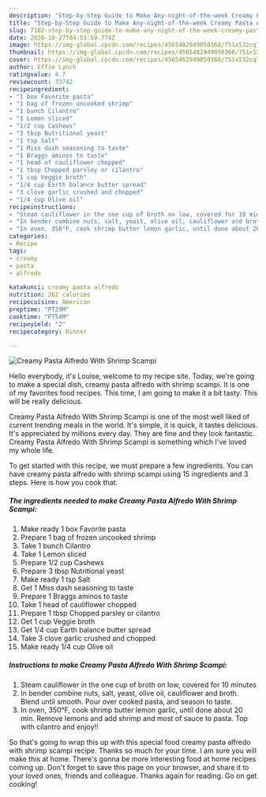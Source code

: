 ```yaml
---
description: "Step-by-Step Guide to Make Any-night-of-the-week Creamy Pasta Alfredo With Shrimp Scampi"
title: "Step-by-Step Guide to Make Any-night-of-the-week Creamy Pasta Alfredo With Shrimp Scampi"
slug: 7182-step-by-step-guide-to-make-any-night-of-the-week-creamy-pasta-alfredo-with-shrimp-scampi
date: 2020-10-27T04:53:59.774Z
image: https://img-global.cpcdn.com/recipes/4565482949050368/751x532cq70/creamy-pasta-alfredo-with-shrimp-scampi-recipe-main-photo.jpg
thumbnail: https://img-global.cpcdn.com/recipes/4565482949050368/751x532cq70/creamy-pasta-alfredo-with-shrimp-scampi-recipe-main-photo.jpg
cover: https://img-global.cpcdn.com/recipes/4565482949050368/751x532cq70/creamy-pasta-alfredo-with-shrimp-scampi-recipe-main-photo.jpg
author: Effie Lynch
ratingvalue: 4.7
reviewcount: 33742
recipeingredient:
- "1 box Favorite pasta"
- "1 bag of frozen uncooked shrimp"
- "1 bunch Cilantro"
- "1 Lemon sliced"
- "1/2 cup Cashews"
- "3 tbsp Nutritional yeast"
- "1 tsp Salt"
- "1 Miss dash seasoning to taste"
- "1 Braggs aminos to taste"
- "1 head of cauliflower chopped"
- "1 tbsp Chopped parsley or cilantro"
- "1 cup Veggie broth"
- "1/4 cup Earth balance butter spread"
- "3 clove garlic crushed and chopped"
- "1/4 cup Olive oil"
recipeinstructions:
- "Steam cauliflower in the one cup of broth on low, covered for 10 minutes"
- "In bender combine nuts, salt, yeast, olive oil, cauliflower and broth. Blend until smooth. Pour over cooked pasta, and season to taste."
- "In oven, 350°F, cook shrimp butter lemon garlic, until done about 20 min. Remove lemons and add shrimp and most of sauce to pasta. Top with cilantro and enjoy!!"
categories:
- Recipe
tags:
- creamy
- pasta
- alfredo

katakunci: creamy pasta alfredo 
nutrition: 262 calories
recipecuisine: American
preptime: "PT29M"
cooktime: "PT54M"
recipeyield: "2"
recipecategory: Dinner

---
```



![Creamy Pasta Alfredo With Shrimp Scampi](https://img-global.cpcdn.com/recipes/4565482949050368/751x532cq70/creamy-pasta-alfredo-with-shrimp-scampi-recipe-main-photo.jpg)

Hello everybody, it's Louise, welcome to my recipe site. Today, we're going to make a special dish, creamy pasta alfredo with shrimp scampi. It is one of my favorites food recipes. This time, I am going to make it a bit tasty. This will be really delicious.



Creamy Pasta Alfredo With Shrimp Scampi is one of the most well liked of current trending meals in the world. It's simple, it is quick, it tastes delicious. It's appreciated by millions every day. They are fine and they look fantastic. Creamy Pasta Alfredo With Shrimp Scampi is something which I've loved my whole life.


To get started with this recipe, we must prepare a few ingredients. You can have creamy pasta alfredo with shrimp scampi using 15 ingredients and 3 steps. Here is how you cook that.

<!--inarticleads1-->

##### The ingredients needed to make Creamy Pasta Alfredo With Shrimp Scampi:

1. Make ready 1 box Favorite pasta
1. Prepare 1 bag of frozen uncooked shrimp
1. Take 1 bunch Cilantro
1. Take 1 Lemon sliced
1. Prepare 1/2 cup Cashews
1. Prepare 3 tbsp Nutritional yeast
1. Make ready 1 tsp Salt
1. Get 1 Miss dash seasoning to taste
1. Prepare 1 Braggs aminos to taste
1. Take 1 head of cauliflower chopped
1. Prepare 1 tbsp Chopped parsley or cilantro
1. Get 1 cup Veggie broth
1. Get 1/4 cup Earth balance butter spread
1. Take 3 clove garlic crushed and chopped
1. Make ready 1/4 cup Olive oil




<!--inarticleads2-->

##### Instructions to make Creamy Pasta Alfredo With Shrimp Scampi:

1. Steam cauliflower in the one cup of broth on low, covered for 10 minutes
1. In bender combine nuts, salt, yeast, olive oil, cauliflower and broth. Blend until smooth. Pour over cooked pasta, and season to taste.
1. In oven, 350°F, cook shrimp butter lemon garlic, until done about 20 min. Remove lemons and add shrimp and most of sauce to pasta. Top with cilantro and enjoy!!




So that's going to wrap this up with this special food creamy pasta alfredo with shrimp scampi recipe. Thanks so much for your time. I am sure you will make this at home. There's gonna be more interesting food at home recipes coming up. Don't forget to save this page on your browser, and share it to your loved ones, friends and colleague. Thanks again for reading. Go on get cooking!
